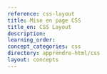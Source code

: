 ```yaml
---
reference: css-layout
title: Mise en page CSS
title_en: CSS Layout
description:
learning_order:
concept_categories: css
directory: apprendre-html/css
layout: concepts
---
```

